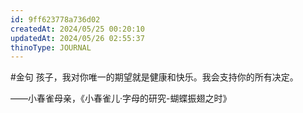 ```yaml
---
id: 9ff623778a736d02
createdAt: 2024/05/25 00:20:10
updatedAt: 2024/05/26 02:55:37
thinoType: JOURNAL
---
```

#金句 孩子，我对你唯一的期望就是健康和快乐。我会支持你的所有决定。

——小春雀母亲，《小春雀儿·字母的研究-蝴蝶振翅之时》